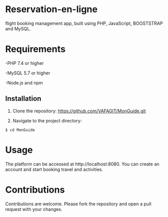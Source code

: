 # Reservation-en-ligne
  flight booking management app, built using PHP, JavaScript, BOOSTSTRAP and MySQL.


# Requirements

  -PHP 7.4 or higher

  -MySQL 5.7 or higher

  -Node.js and npm

## Installation

  1. Clone the repository:
    https://github.com/VAFAGIT/MonGuide.git   
    
  2. Navigate to the project directory:
 ```
 $ cd MonGuide
 ```

# Usage
The platform can be accessed at http://localhost:8080. 
You can create an account and start booking travel and activities.

# Contributions
Contributions are welcome. Please fork the repository and open a pull request with your changes.
